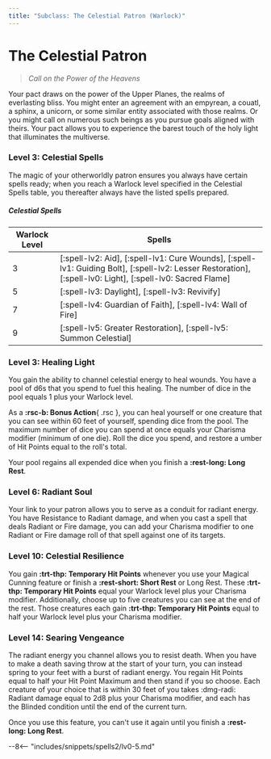 ```yaml
---
title: "Subclass: The Celestial Patron (Warlock)"
---
```


<p style="display:none">
Call on the Power of the Heavens
</p>

# The Celestial Patron

> *Call on the Power of the Heavens*

Your pact draws on the power of the Upper Planes, the realms of everlasting bliss. You might enter an agreement with an empyrean, a couatl, a sphinx, a unicorn, or some similar entity associated with those realms. Or you might call on numerous such beings as you pursue goals aligned with theirs. Your pact allows you to experience the barest touch of the holy light that illuminates the multiverse.

### Level 3: Celestial Spells

The magic of your otherworldly patron ensures you always have certain spells ready; when you reach a Warlock level specified in the Celestial Spells table, you thereafter always have the listed spells prepared.

##### Celestial Spells

| Warlock Level | Spells |
|---|---|
| 3 | [:spell-lv2: Aid], [:spell-lv1: Cure Wounds], [:spell-lv1: Guiding Bolt], [:spell-lv2: Lesser Restoration], [:spell-lv0: Light], [:spell-lv0: Sacred Flame] |
| 5 | [:spell-lv3: Daylight], [:spell-lv3: Revivify] |
| 7 | [:spell-lv4: Guardian of Faith], [:spell-lv4: Wall of Fire] |
| 9 | [:spell-lv5: Greater Restoration], [:spell-lv5: Summon Celestial] |

### Level 3: Healing Light

You gain the ability to channel celestial energy to heal wounds. You have a pool of d6s that you spend to fuel this healing. The number of dice in the pool equals 1 plus your Warlock level.

As a **:rsc-b: Bonus Action**{ .rsc }, you can heal yourself or one creature that you can see within 60 feet of yourself, spending dice from the pool. The maximum number of dice you can spend at once equals your Charisma modifier (minimum of one die). Roll the dice you spend, and restore a umber of Hit Points equal to the roll's total.

Your pool regains all expended dice when you finish a **:rest-long: Long Rest**.

### Level 6: Radiant Soul

Your link to your patron allows you to serve as a conduit for radiant energy. You have Resistance to Radiant damage, and when you cast a spell that deals Radiant or Fire damage, you can add your Charisma modifier to one Radiant or Fire damage roll of that spell against one of its targets.

### Level 10: Celestial Resilience

You gain **:trt-thp: Temporary Hit Points** whenever you use your Magical Cunning feature or finish a **:rest-short: Short Rest** or Long Rest. These **:trt-thp: Temporary Hit Points** equal your Warlock level plus your Charisma modifier. Additionally, choose up to five creatures you can see at the end of the rest. Those creatures each gain **:trt-thp: Temporary Hit Points** equal to half your Warlock level plus your Charisma modifier.

### Level 14: Searing Vengeance

The radiant energy you channel allows you to resist death. When you have to make a death saving throw at the start of your turn, you can instead spring to your feet with a burst of radiant energy. You regain Hit Points equal to half your Hit Point Maximum and then stand if you so choose. Each creature of your choice that is within 30 feet of you takes :dmg-radi: Radiant damage equal to 2d8 plus your Charisma modifier, and each has the Blinded condition until the end of the current turn.

Once you use this feature, you can't use it again until you finish a **:rest-long: Long Rest**.

--8<-- "includes/snippets/spells2/lv0-5.md"